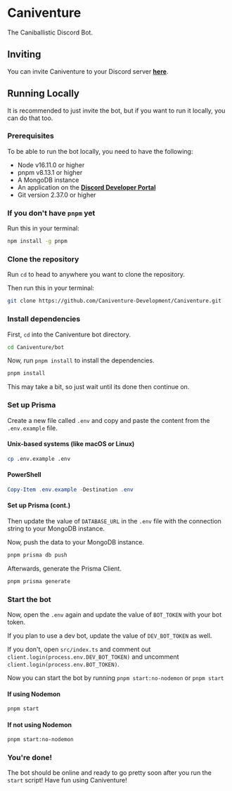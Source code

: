 # Caniventure

The Caniballistic Discord Bot.

## Inviting

You can invite Caniventure to your Discord server **[here](https://discord.com/oauth2/authorize?client_id=1195600287646355526&permissions=414531836992&scope=bot+applications.commands)**.

## Running Locally

It is recommended to just invite the bot, but if you want to run it locally, you can do that too.

### Prerequisites

To be able to run the bot locally, you need to have the following:

- Node v16.11.0 or higher
- pnpm v8.13.1 or higher
- A MongoDB instance
- An application on the **[Discord Developer Portal](https://discord.com/developers/applications)**
- Git version 2.37.0 or higher

### If you don't have `pnpm` yet

Run this in your terminal:

```bash
npm install -g pnpm
```

### Clone the repository

Run `cd` to head to anywhere you want to clone the repository.

Then run this in your terminal:

```bash
git clone https://github.com/Caniventure-Development/Caniventure.git
```

### Install dependencies

First, `cd` into the Caniventure bot directory.

```bash
cd Caniventure/bot
```

Now, run `pnpm install` to install the dependencies.

```bash
pnpm install
```

This may take a bit, so just wait until its done then continue on.

### Set up Prisma

Create a new file called `.env` and copy and paste the content from the `.env.example` file.

#### Unix-based systems (like macOS or Linux)

```bash
cp .env.example .env
```

#### PowerShell

```powershell
Copy-Item .env.example -Destination .env
```

#### Set up Prisma (cont.)

Then update the value of `DATABASE_URL` in the `.env` file with the connection string to your MongoDB instance.

Now, push the data to your MongoDB instance.

```bash
pnpm prisma db push
```

Afterwards, generate the Prisma Client.

```bash
pnpm prisma generate
```

### Start the bot

Now, open the `.env` again and update the value of `BOT_TOKEN` with your bot token.

If you plan to use a dev bot, update the value of `DEV_BOT_TOKEN` as well.

If you don't, open `src/index.ts` and comment out `client.login(process.env.DEV_BOT_TOKEN)` and uncomment `client.login(process.env.BOT_TOKEN)`.

Now you can start the bot by running `pnpm start:no-nodemon` or `pnpm start`

#### If using Nodemon

```bash
pnpm start
```

#### If not using Nodemon

```bash
pnpm start:no-nodemon
```

### You're done!

The bot should be online and ready to go pretty soon after you run the `start` script! Have fun using Caniventure!
